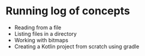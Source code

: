 # Running log of concepts

* Reading from a file
* Listing files in a directory
* Working with bitmaps
* Creating a Kotlin project from scratch using gradle

